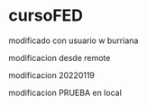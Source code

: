 # cursoFED

modificado con usuario w burriana

modificacion desde remote

modificacion 20220119

modificacion PRUEBA en local
